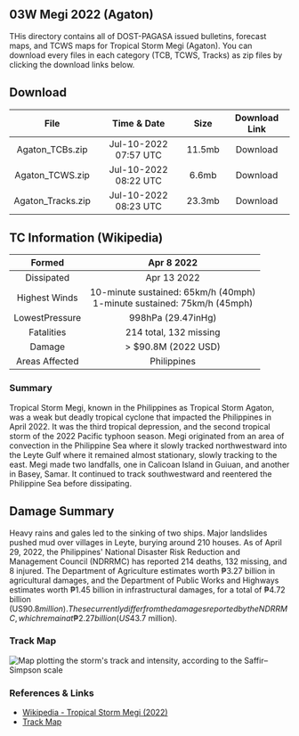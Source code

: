 ## 03W Megi 2022 (Agaton)
THis directory contains all of DOST-PAGASA issued bulletins, forecast maps, and TCWS maps for Tropical Storm Megi (Agaton). You can download every files in each category (TCB, TCWS, Tracks) as zip files by clicking the download links below.

## Download
|      **File**     |    **Time & Date**    | **Size** | **Download Link** |
|:-----------------:|:---------------------:|:--------:|:-----------------:|
|  Agaton_TCBs.zip  | Jul-10-2022 07:57 UTC |  11.5mb  |      Download     |
|  Agaton_TCWS.zip  | Jul-10-2022 08:22 UTC |   6.6mb  |      Download     |
| Agaton_Tracks.zip | Jul-10-2022 08:23 UTC |  23.3mb  |      Download     |

## TC Information (Wikipedia)
|     Formed     |                               Apr 8 2022                               |
|:--------------:|:----------------------------------------------------------------------:|
|   Dissipated   |                               Apr 13 2022                              |
|  Highest Winds | 10-minute sustained: 65km/h (40mph)<br>1-minute sustained: 75km/h (45mph) |
| LowestPressure |                           998hPa (29.47inHg)                           |
|   Fatalities   |                         214 total, 132 missing                         |
|     Damage     |                           > $90.8M (2022 USD)                          |
| Areas Affected |                               Philippines                              |
### Summary
Tropical Storm Megi, known in the Philippines as Tropical Storm Agaton, was a weak but deadly tropical cyclone that impacted the Philippines in April 2022. It was the third tropical depression, and the second tropical storm of the 2022 Pacific typhoon season. Megi originated from an area of convection in the Philippine Sea where it slowly tracked northwestward into the Leyte Gulf where it remained almost stationary, slowly tracking to the east. Megi made two landfalls, one in Calicoan Island in Guiuan, and another in Basey, Samar. It continued to track southwestward and reentered the Philippine Sea before dissipating.
## Damage Summary
Heavy rains and gales led to the sinking of two ships. Major landslides pushed mud over villages in Leyte, burying around 210 houses. As of April 29, 2022, the Philippines' National Disaster Risk Reduction and Management Council (NDRRMC) has reported 214 deaths, 132 missing, and 8 injured. The Department of Agriculture estimates worth ₱3.27 billion in agricultural damages, and the Department of Public Works and Highways estimates worth ₱1.45 billion in infrastructural damages, for a total of ₱4.72 billion (US$90.8 million). These currently differ from the damages reported by the NDRRMC, which remain at ₱2.27 billion (US$43.7 million).

### Track Map
![Map plotting the storm's track and intensity, according to the Saffir–Simpson scale](https://upload.wikimedia.org/wikipedia/commons/thumb/a/a6/Megi_2022_track.png/1280px-Megi_2022_track.png)

### References & Links
- [Wikipedia - Tropical Storm Megi (2022)](https://en.wikipedia.org/wiki/Tropical_Storm_Megi_(2022))
- [Track Map](https://commons.wikimedia.org/wiki/File:Megi_2022_track.png)
